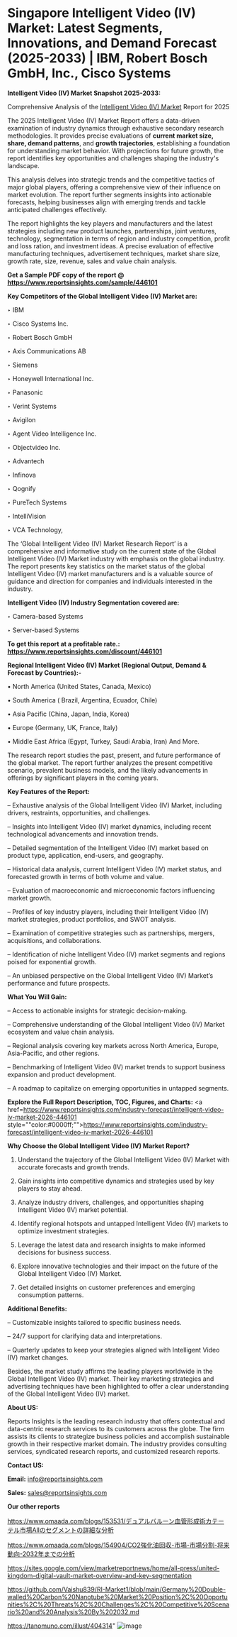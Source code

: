 # Singapore Intelligent Video (IV) Market: Latest Segments, Innovations, and Demand Forecast (2025-2033) | IBM, Robert Bosch GmbH, Inc., Cisco Systems

<strong>Intelligent Video (IV) Market Snapshot 2025-2033:</strong>

Comprehensive Analysis of the <a href=https://www.reportsinsights.com/sample/446101>Intelligent Video (IV) Market</a> Report for 2025

The 2025 Intelligent Video (IV) Market Report offers a data-driven examination of industry dynamics through exhaustive secondary research methodologies. It provides precise evaluations of <strong>current market size, share, demand patterns</strong>, and <strong>growth trajectories</strong>, establishing a foundation for understanding market behavior. With projections for future growth, the report identifies key opportunities and challenges shaping the industry's landscape.

This analysis delves into strategic trends and the competitive tactics of major global players, offering a comprehensive view of their influence on market evolution. The report further segments insights into actionable forecasts, helping businesses align with emerging trends and tackle anticipated challenges effectively.

The report highlights the key players and manufacturers and the latest strategies including new product launches, partnerships, joint ventures, technology, segmentation in terms of region and industry competition, profit and loss ration, and investment ideas. A precise evaluation of effective manufacturing techniques, advertisement techniques, market share size, growth rate, size, revenue, sales and value chain analysis.

<strong>Get a Sample PDF copy of the report @ <a href=https://www.reportsinsights.com/sample/446101 style=color:#0000ff;>https://www.reportsinsights.com/sample/446101</a></strong>

<strong>Key Competitors of the Global Intelligent Video (IV) Market are:</strong>

‣ IBM

‣ Cisco Systems Inc.

‣ Robert Bosch GmbH

‣ Axis Communications AB

‣ Siemens

‣ Honeywell International Inc.

‣ Panasonic

‣ Verint Systems

‣ Avigilon

‣ Agent Video Intelligence Inc.

‣ Objectvideo Inc.

‣ Advantech

‣ Infinova

‣ Qognify

‣ PureTech Systems

‣ IntelliVision

‣ VCA Technology,

The ‘Global Intelligent Video (IV) Market Research Report’ is a comprehensive and informative study on the current state of the Global Intelligent Video (IV) Market industry with emphasis on the global industry. The report presents key statistics on the market status of the global Intelligent Video (IV) market manufacturers and is a valuable source of guidance and direction for companies and individuals interested in the industry.

<strong>Intelligent Video (IV) Industry Segmentation covered are:</strong>

‣ Camera-based Systems

‣ Server-based Systems

<strong>To get this report at a profitable rate.: <a href=https://www.reportsinsights.com/discount/446101 style=color:#0000ff;>https://www.reportsinsights.com/discount/446101</a></strong>

<strong>Regional Intelligent Video (IV) Market (Regional Output, Demand &amp; Forecast by Countries):-</strong>

• North America (United States, Canada, Mexico)

• South America ( Brazil, Argentina, Ecuador, Chile)

• Asia Pacific (China, Japan, India, Korea)

• Europe (Germany, UK, France, Italy)

• Middle East Africa (Egypt, Turkey, Saudi Arabia, Iran) And More.

The research report studies the past, present, and future performance of the global market. The report further analyzes the present competitive scenario, prevalent business models, and the likely advancements in offerings by significant players in the coming years.

<strong>Key Features of the Report:</strong>

– Exhaustive analysis of the Global Intelligent Video (IV) Market, including drivers, restraints, opportunities, and challenges.

– Insights into Intelligent Video (IV) market dynamics, including recent technological advancements and innovation trends.

– Detailed segmentation of the Intelligent Video (IV) market based on product type, application, end-users, and geography.

– Historical data analysis, current Intelligent Video (IV) market status, and forecasted growth in terms of both volume and value.

– Evaluation of macroeconomic and microeconomic factors influencing market growth.

– Profiles of key industry players, including their Intelligent Video (IV) market strategies, product portfolios, and SWOT analysis.

– Examination of competitive strategies such as partnerships, mergers, acquisitions, and collaborations.

– Identification of niche Intelligent Video (IV) market segments and regions poised for exponential growth.

– An unbiased perspective on the Global Intelligent Video (IV) Market’s performance and future prospects.

<strong>What You Will Gain:</strong>

– Access to actionable insights for strategic decision-making.

– Comprehensive understanding of the Global Intelligent Video (IV) Market ecosystem and value chain analysis.

– Regional analysis covering key markets across North America, Europe, Asia-Pacific, and other regions.

– Benchmarking of Intelligent Video (IV) market trends to support business expansion and product development.

– A roadmap to capitalize on emerging opportunities in untapped segments.

<strong>Explore the Full Report Description, TOC, Figures, and Charts:</strong>
<a href=https://www.reportsinsights.com/industry-forecast/intelligent-video-iv-market-2026-446101 style=""color:#0000ff;"">https://www.reportsinsights.com/industry-forecast/intelligent-video-iv-market-2026-446101</a>

<strong>Why Choose the Global Intelligent Video (IV) Market Report?</strong>

1. Understand the trajectory of the Global Intelligent Video (IV) Market with accurate forecasts and growth trends.

2. Gain insights into competitive dynamics and strategies used by key players to stay ahead.

3. Analyze industry drivers, challenges, and opportunities shaping Intelligent Video (IV) market potential.

4. Identify regional hotspots and untapped Intelligent Video (IV) markets to optimize investment strategies.

5. Leverage the latest data and research insights to make informed decisions for business success.

6. Explore innovative technologies and their impact on the future of the Global Intelligent Video (IV) Market.

7. Get detailed insights on customer preferences and emerging consumption patterns.

<strong>Additional Benefits:</strong>

– Customizable insights tailored to specific business needs.

– 24/7 support for clarifying data and interpretations.

– Quarterly updates to keep your strategies aligned with Intelligent Video (IV) market changes.

Besides, the market study affirms the leading players worldwide in the Global Intelligent Video (IV) market. Their key marketing strategies and advertising techniques have been highlighted to offer a clear understanding of the Global Intelligent Video (IV) market.

<strong><strong>About US</strong>:</strong>

Reports Insights is the leading research industry that offers contextual and data-centric research services to its customers across the globe. The firm assists its clients to strategize business policies and accomplish sustainable growth in their respective market domain. The industry provides consulting services, syndicated research reports, and customized research reports.

<strong>Contact US:</strong>

<p class=><b>Email:</b> <a href=mailto:info@reportsinsights.com>info@reportsinsights.com</a></p>
<p class=><b>Sales:</b> <a href=mailto:sales@reportsinsights.com>sales@reportsinsights.com</a></p>

<strong>Our other reports</strong>

<a href=https://www.omaada.com/blogs/153531/デュアルバルーン血管形成術カテーテル市場Allのセグメントの詳細な分析>https://www.omaada.com/blogs/153531/デュアルバルーン血管形成術カテーテル市場Allのセグメントの詳細な分析</a>

<a href=https://www.omaada.com/blogs/154904/CO2強化油回収-市場-市場分割-将来動向-2032年までの分析>https://www.omaada.com/blogs/154904/CO2強化油回収-市場-市場分割-将来動向-2032年までの分析</a>

<a href=https://sites.google.com/view/marketreportnews/home/all-press/united-kingdom-digital-vault-market-overview-and-key-segmentation>https://sites.google.com/view/marketreportnews/home/all-press/united-kingdom-digital-vault-market-overview-and-key-segmentation</a>

<a href=https://github.com/Vaishu839/RI-Market1/blob/main/Germany%20Double-walled%20Carbon%20Nanotube%20Market%20Position%2C%20Opportunities%2C%20Threats%2C%20Challenges%2C%20Competitive%20Scenario%20and%20Analysis%20By%202032.md>https://github.com/Vaishu839/RI-Market1/blob/main/Germany%20Double-walled%20Carbon%20Nanotube%20Market%20Position%2C%20Opportunities%2C%20Threats%2C%20Challenges%2C%20Competitive%20Scenario%20and%20Analysis%20By%202032.md</a>

<a href=https://tanomuno.com/illust/404314>https://tanomuno.com/illust/404314</a>"
![image](https://github.com/user-attachments/assets/9d11ca0a-61b0-4897-9aa6-8462e1ad8e56)
